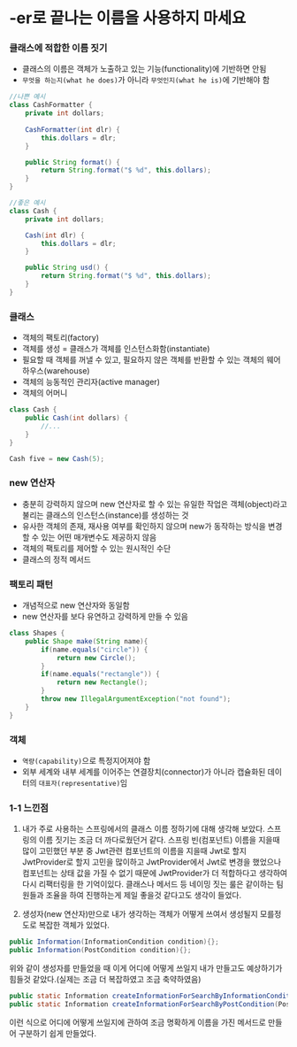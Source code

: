 # -er로 끝나는 이름을 사용하지 마세요

### 클래스에 적합한 이름 짓기
- 클래스의 이름은 객체가 노출하고 있는 기능(functionality)에 기반하면 안됨
- `무엇을 하는지(what he does)`가 아니라 `무엇인지(what he is)`에 기반해야 함

```java
//나쁜 예시
class CashFormatter {
    private int dollars;
    
    CashFormatter(int dlr) {
        this.dollars = dlr;
    }

    public String format() {
        return String.format("$ %d", this.dollars);
    }
}

//좋은 예시
class Cash {
    private int dollars;

    Cash(int dlr) {
        this.dollars = dlr;
    }

    public String usd() {
        return String.format("$ %d", this.dollars);
    }
}
```

### 클래스
- 객체의 팩토리(factory)
- 객체를 생성 = 클래스가 객체를 인스턴스화함(instantiate)
- 필요할 때 객체를 꺼낼 수 있고, 필요하지 않은 객체를 반환할 수 있는 객체의 웨어하우스(warehouse)
- 객체의 능동적인 관리자(active manager)
- 객체의 어머니

```java
class Cash {
    public Cash(int dollars) {
        //...
    }
}

Cash five = new Cash(5);
```

### new 연산자
- 충분히 강력하지 않으며 new 연산자로 할 수 있는 유일한 작업은 객체(object)라고 불리는 클래스의 인스턴스(instance)를 생성하는 것
- 유사한 객체의 존재, 재사용 여부를 확인하지 않으며 new가 동작하는 방식을 변경할 수 있는 어떤 매개변수도 제공하지 않음
- 객체의 팩토리를 제어할 수 있는 원시적인 수단
- 클래스의 정적 메서드

### 팩토리 패턴
- 개념적으로 new 연산자와 동일함
- new 연산자를 보다 유연하고 강력하게 만들 수 있음

```java
class Shapes {
    public Shape make(String name){
        if(name.equals("circle")) {
            return new Circle();
        }
        if(name.equals("rectangle")) {
            return new Rectangle();
        }
        throw new IllegalArgumentException("not found");
    }
}
```

### 객체
- `역량(capability)`으로 특정지어져야 함
- 외부 세계와 내부 세계를 이어주는 연결장치(connector)가 아니라 캡슐화된 데이터의 `대표자(representative)`임

### 1-1 느낀점
1. 내가 주로 사용하는 스프링에서의 클래스 이름 정하기에 대해 생각해 보았다. 
스프링의 이름 짓기는 조금 더 까다로웠던거 같다.
스프링 빈(컴포넌트) 이름을 지을때 많이 고민했던 부분 중 Jwt관련 컴포넌트의 이름을 지을때 Jwt로 할지 JwtProvider로 할지 고민을 많이하고 JwtProvider에서 Jwt로 변경을 했었으나 컴포넌트는 상태 값을 가질 수 없기 때문에 JwtProvider가 더 적합하다고 생각하여 다시 리팩터링을 한 기억이있다.
클래스나 메서드 등 네이밍 짓는 룰은 같이하는 팀원들과 조율을 하여 진행하는게 제일 좋을것 같다고도 생각이 들었다.

2. 생성자(new 연산자)만으로 내가 생각하는 객체가 어떻게 쓰여서 생성될지 모를정도로 복잡한 객체가 있었다.
```java
public Information(InformationCondition condition){};
public Information(PostCondition condition){};
```

위와 같이 생성자를 만들었을 때 이게 어디에 어떻게 쓰일지 내가 만들고도 예상하기가 힘들것 같았다.(실제는 조금 더 복잡하였고 조금 축약하였음)

```java
public static Information createInformationForSearchByInformationCondition(InformationCondition condition){};
public static Information createInformationForSearchByPostCondition(PostCondition condition){};
```

이런 식으로 어디에 어떻게 쓰일지에 관하여 조금 명확하게 이름을 가진 메서드로 만들어 구분하기 쉽게 만들었다.

